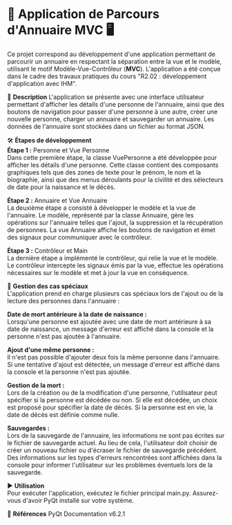 # 📇 **Application de Parcours d'Annuaire MVC** 🖥️

Ce projet correspond au développement d'une application permettant de parcourir un annuaire en respectant la séparation entre la vue et le modèle, utilisant le motif Modèle-Vue-Contrôleur (**MVC**). L'application a été conçue dans le cadre des travaux pratiques du cours "R2.02 : développement d'application avec IHM".

📝 **Description**
L'application se présente avec une interface utilisateur permettant d'afficher les détails d'une personne de l'annuaire, ainsi que des boutons de navigation pour passer d'une personne à une autre, créer une nouvelle personne, charger un annuaire et sauvegarder un annuaire. Les données de l'annuaire sont stockées dans un fichier au format JSON.

🛠️ **Étapes de développement**<br>
**Étape 1 :** Personne et Vue Personne<br>
Dans cette première étape, la classe VuePersonne a été développée pour afficher les détails d'une personne. Cette classe contient des composants graphiques tels que des zones de texte pour le prénom, le nom et la biographie, ainsi que des menus déroulants pour la civilité et des sélecteurs de date pour la naissance et le décès.

**Étape 2 :** Annuaire et Vue Annuaire<br>
La deuxième étape a consisté à développer le modèle et la vue de l'annuaire. Le modèle, représenté par la classe Annuaire, gère les opérations sur l'annuaire telles que l'ajout, la suppression et la récupération de personnes. La vue Annuaire affiche les boutons de navigation et émet des signaux pour communiquer avec le contrôleur.

**Étape 3 :** Contrôleur et Main<br>
La dernière étape a implémenté le contrôleur, qui relie la vue et le modèle. Le contrôleur intercepte les signaux émis par la vue, effectue les opérations nécessaires sur le modèle et met à jour la vue en conséquence.

🚀 **Gestion des cas spéciaux**<br>
L'application prend en charge plusieurs cas spéciaux lors de l'ajout ou de la lecture des personnes dans l'annuaire :

**Date de mort antérieure à la date de naissance :**<br>
Lorsqu'une personne est ajoutée avec une date de mort antérieure à sa date de naissance, un message d'erreur est affiché dans la console et la personne n'est pas ajoutée à l'annuaire.

**Ajout d'une même personne :** <br>
Il n'est pas possible d'ajouter deux fois la même personne dans l'annuaire. Si une tentative d'ajout est détectée, un message d'erreur est affiché dans la console et la personne n'est pas ajoutée.

**Gestion de la mort :** <br>
Lors de la création ou de la modification d'une personne, l'utilisateur peut spécifier si la personne est décédée ou non. Si elle est décédée, un choix est proposé pour spécifier la date de décès. Si la personne est en vie, la date de décès est définie comme nulle.

**Sauvegardes :** <br>
Lors de la sauvegarde de l'annuaire, les informations ne sont pas écrites sur le fichier de sauvegarde actuel. Au lieu de cela, l'utilisateur doit choisir de créer un nouveau fichier ou d'écraser le fichier de sauvegarde précédent. Des informations sur les types d'erreurs rencontrées sont affichées dans la console pour informer l'utilisateur sur les problèmes éventuels lors de la sauvegarde.

▶️ **Utilisation**<br>
Pour exécuter l'application, exécutez le fichier principal main.py. Assurez-vous d'avoir PyQt installé sur votre système.

🔗 **Références**
PyQt Documentation v6.2.1
